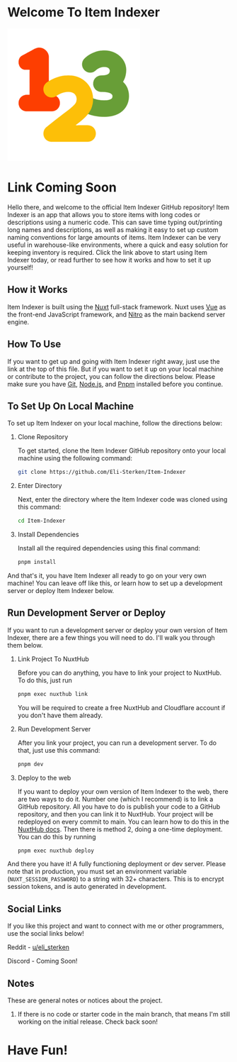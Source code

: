 # Welcome To Item Indexer

<img src=".github/images/Logo.png" alt="Repository Logo" width="300" height="300">

# Link Coming Soon

Hello there, and welcome to the official Item Indexer GitHub repository! Item Indexer is an app that allows you to store items with
long codes or descriptions using a numeric code. This can save time typing out/printing long names and descriptions, as well as 
making it easy to set up custom naming conventions for large amounts of items. Item Indexer can be very useful in warehouse-like 
environments, where a quick and easy solution for keeping inventory is required. Click the link above to start using Item Indexer today, 
or read further to see how it works and how to set it up yourself!

## How it Works

Item Indexer is built using the [Nuxt](https://nuxt.com) full-stack framework. Nuxt uses [Vue](https://vuejs.org) as the front-end JavaScript framework,
and [Nitro](https://nitro.build) as the main backend server engine.

## How To Use

If you want to get up and going with Item Indexer right away, just use the link at the top of this file. But if you want to set it up on your 
local machine or contribute to the project, you can follow the directions below. Please make sure you have [Git](https://git-scm.org), [Node.js](https://nodejs.org), 
and [Pnpm](https://pnpm.io) installed before you continue. 

## To Set Up On Local Machine

To set up Item Indexer on your local machine, follow the directions below:

1. Clone Repository

   To get started, clone the Item Indexer GitHub repository onto your local machine using the following command:
   ```zsh
   git clone https://github.com/Eli-Sterken/Item-Indexer
   ```
3. Enter Directory

   Next, enter the directory where the Item Indexer code was cloned using this command:
   ```zsh
   cd Item-Indexer
   ```
5. Install Dependencies

   Install all the required dependencies using this final command:
   ```zsh
   pnpm install
   ```
And that's it, you have Item Indexer all ready to go on your very own machine! You can leave off like this, or learn how to set up a development server or deploy Item Indexer below.

## Run Development Server or Deploy

If you want to run a development server or deploy your own version of Item Indexer, there are a few things you will need to do. I'll walk you through them below.

1. Link Project To NuxtHub

   Before you can do anything, you have to link your project to NuxtHub. To do this, just run
   ```zsh
   pnpm exec nuxthub link
   ```
   You will be required to create a free NuxtHub and Cloudflare account if you don't have them already.
3. Run Development Server

   After you link your project, you can run a development server. To do that, just use this command:
   ```zsh
   pnpm dev
   ```
4. Deploy to the web

   If you want to deploy your own version of Item Indexer to the web, there are two ways to do it. Number one (which I recommend) is to link a GitHub repository. All you have to do is
   publish your code to a GitHub repository, and then you can link it to NuxtHub. Your project will be redeployed on every commit to main. You can learn how to do this in the [NuxtHub docs](https://hub.nuxt.com/docs/getting-started).
   Then there is method 2, doing a one-time deployment. You can do this by running
   ```zsh
   pnpm exec nuxthub deploy
   ```

And there you have it! A fully functioning deployment or dev server. Please note that in production, you must set an environment variable (```NUXT_SESSION_PASSWORD```) to a string with 32+ characters.
This is to encrypt session tokens, and is auto generated in development.

## Social Links

If you like this project and want to connect with me or other programmers, use the social links below!

Reddit - [u/eli_sterken](https://reddit.com/user/eli_sterken)

Discord - Coming Soon!

## Notes

These are general notes or notices about the project.

1. If there is no code or starter code in the main branch, that means I'm still working on the initial release. Check back soon!

# Have Fun!
